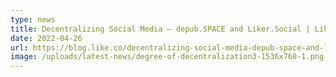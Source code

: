 ```yaml
---
type: news
title: Decentralizing Social Media – depub.SPACE and Liker.Social | LikeCoin Update
date: 2022-04-26
url: https://blog.like.co/decentralizing-social-media-depub-space-and-liker-social-likecoin-update/
image: /uploads/latest-news/degree-of-decentralization3-1536x768-1.png
---
```

